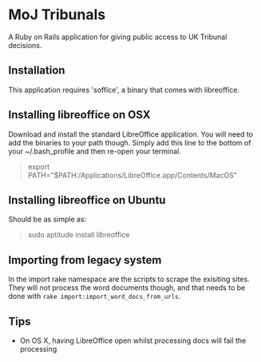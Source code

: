 MoJ Tribunals
=============

A Ruby on Rails application for giving public access to UK Tribunal decisions.

Installation
------------

This application requires 'soffice', a binary that comes with libreoffice.

Installing libreoffice on OSX
-----------------------------

Download and install the standard LibreOffice application. You will need to add the binaries to your path though. Simply add this line to the bottom of your ~/.bash_profile and then re-open your terminal.

> export PATH="$PATH:/Applications/LibreOffice.app/Contents/MacOS"

Installing libreoffice on Ubuntu
--------------------------------

Should be as simple as:

> sudo aptitude install libreoffice

Importing from legacy system
----------------------------

In the import rake namespace are the scripts to scrape the exisiting sites. They will not process the word documents though, and that needs to be done with `rake import:import_word_docs_from_urls`.

Tips
----

* On OS X, having LibreOffice open whilst processing docs will fail the processing